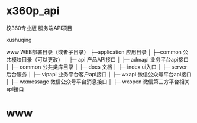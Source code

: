 x360p_api
===============

校360专业版 服务端API项目

xushuqing

www  WEB部署目录（或者子目录）
├─application           应用目录
│  ├─common             公共模块目录（可以更改）
│   ├─ api  产品API接口
│   ├─ admapi 业务平台api接口
│   ├─ common 公共类库目录
│   ├─ docs  文档
│   ├─ index ui入口
│   ├─ server 后台服务
│   ├─ vipapi 业务平台客户api接口
│   ├─ wxapi  微信公众号平台api接口
│   ├─ wxmessage 微信公众号平台消息接口
│   ├─ wxopen 微信第三方平台相关api接口
# www
